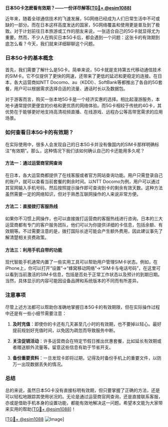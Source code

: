 **日本5G卡怎麽看有效期？——一份详尽解答[[TG💪+ @esim1088](https://t.me/s/esim1088)]**

近年来，随着全球通信技术的飞速发展，5G网络已经成为人们日常生活中不可或缺的一部分。而在日本这样高度发达的国家，5G网络覆盖和使用更是普及到了极致。对于计划前往日本旅游或工作的朋友来说，一张适合自己的5G卡就显得尤为重要。然而，不少人在购买日本5G卡后，都会遇到一个问题：这张卡的有效期到底怎么看？今天，我们就来详细聊聊这个问题。

### 日本5G卡的基本概念

首先，我们需要了解什么是5G卡。简单来说，5G卡就是支持第五代移动通信技术的SIM卡。它不仅提供了更快的网速，还带来了更低的延迟和更稳定的连接。在日本，各大运营商如NTT Docomo、au（KDDI）、SoftBank等都推出了各自的5G套餐，用户可以根据需求选择合适的流量、通话时长以及数据包。

对于游客而言，购买一张本地5G卡是一个经济实惠的选择。相比起漫游服务，本地卡通常提供更便宜的价格和更优质的网络体验。而5G卡相较于传统的4G卡，其优势在于能够更好地支持高清视频直播、在线游戏、远程办公等高带宽需求的应用场景。

### 如何查看日本5G卡的有效期？

在实际使用中，很多人会发现自己的日本5G卡并没有像国内的SIM卡那样明确标注“有效期”。那么，这种情况下我们该如何确认自己的卡还能用多久呢？

#### 方法一：通过运营商官网查询

在日本，各大运营商都提供了在线客服或者官方网站查询功能。用户只需登录自己的账户，就可以查看当前套餐的剩余时间。以NTT Docomo为例，用户可以通过其官网输入手机号码，然后按照提示操作即可查询到卡的剩余有效天数。这种方法虽然需要一定的网络知识，但对于熟悉互联网操作的人来说非常方便。

#### 方法二：直接拨打客服热线

如果你不习惯上网操作，也可以直接拨打运营商的客服热线进行咨询。日本的三大运营商都有专门的客户服务团队，他们可以为你提供详细的卡信息，包括余额、有效期等。不过需要注意的是，拨打国际长途可能会产生额外费用，因此建议事先了解清楚相关资费政策。

#### 方法三：利用手机自带的功能

现代智能手机通常内置了一些实用工具可以帮助用户管理SIM卡状态。例如，在iPhone上，你可以打开“设置”→“蜂窝移动网络”→“SIM卡与电话号码”，在这里可以看到当前激活的SIM卡信息，包括是否处于正常工作状态以及预计的到期日期。当然，具体显示的内容可能因设备品牌和系统版本的不同而有所差异。

### 注意事项

尽管上述方法都可以帮助你准确地掌握日本5G卡的有效期限，但在实际操作过程中还是有一些小细节需要注意：

1. **及时充值**：即使你的卡还有几天甚至几小时的有效期，也不要掉以轻心。最好提前规划好充值时间，以免因为疏忽而导致服务中断。
   
2. **关注促销活动**：许多运营商会在特定节假日推出优惠套餐，比如延长有效期或者赠送额外流量等。留意这些信息有助于节省开支。

3. **备份重要资料**：一旦发现卡即将过期，记得及时备份手机上的重要文件，以防万一出现数据丢失的情况。

### 总结

总的来说，虽然日本5G卡没有直接标明有效期，但只要掌握了正确的方法，还是可以轻松地跟踪其使用状况的。无论是通过运营商官网查询，还是直接联系客服，亦或是借助手机本身的设置功能，都能有效地解决这一问题。希望本文能为大家带来实用的帮助[[TG💪+ @esim1088](https://t.me/s/esim1088)]！

[[TG💪+ @esim1088](https://t.me/s/esim1088) ![Image](https://i.postimg.cc/4NQfJmqS/Snipaste-2025-05-13-00-14-12.png)]